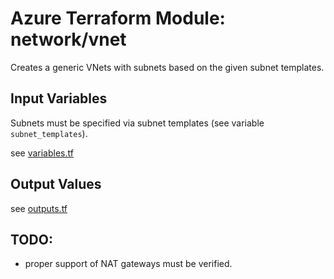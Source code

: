 # Azure Terraform Module: network/vnet 

Creates a generic VNets with subnets based on the given subnet templates.

## Input Variables

Subnets must be specified via subnet templates (see variable `subnet_templates`). 

see [variables.tf](variables.tf)

## Output Values

see [outputs.tf](outputs.tf)

## TODO: 

* proper support of NAT gateways must be verified.
